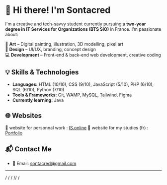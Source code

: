 # 👋 Hi there! I'm Sontacred

I'm a creative and tech-savvy student currently pursuing a **two-year degree in IT Services for Organizations (BTS SIO)** in France. I’m passionate about:

🎨 **Art** – Digital painting, illustration, 3D modelling, pixel art  
🎨 **Design** – UI/UX, branding, concept design  
💻 **Development** – Front-end & back-end web development, creative coding

## 💡 Skills & Technologies

- **Languages:** HTML (10/10), CSS (9/10), JavaScript (5/10), PHP (6/10), SQL (6/10), Python (7/10)
- **Tools & Frameworks:** Git, WAMP, MySQL, Tailwind, Figma  
- **Currently learning:** Java

## 🌐 Websites

🔗 website for personnal work : [IS.online](https://your-website.com)
🔗 website for my studies (fr) : [Portfolio](https://sontacred.github.io/web-SIO/index.html)

## 📬 Contact Me

- 📧 Email: [sontacred@gmail.com](mailto:your.email@example.com)  

---

/ / / /\/ /
